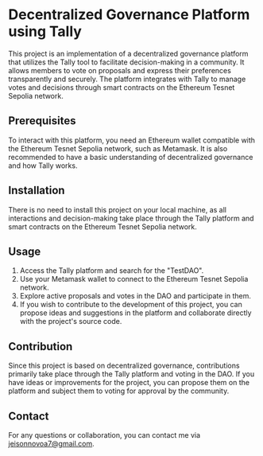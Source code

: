 # Decentralized Governance Platform using Tally

This project is an implementation of a decentralized governance platform that utilizes the Tally tool to facilitate decision-making in a community. It allows members to vote on proposals and express their preferences transparently and securely. The platform integrates with Tally to manage votes and decisions through smart contracts on the Ethereum Tesnet Sepolia network.

## Prerequisites

To interact with this platform, you need an Ethereum wallet compatible with the Ethereum Tesnet Sepolia network, such as Metamask. It is also recommended to have a basic understanding of decentralized governance and how Tally works.

## Installation

There is no need to install this project on your local machine, as all interactions and decision-making take place through the Tally platform and smart contracts on the Ethereum Tesnet Sepolia network.

## Usage

1. Access the Tally platform and search for the "TestDAO".
2. Use your Metamask wallet to connect to the Ethereum Tesnet Sepolia network.
3. Explore active proposals and votes in the DAO and participate in them.
4. If you wish to contribute to the development of this project, you can propose ideas and suggestions in the platform and collaborate directly with the project's source code.

## Contribution

Since this project is based on decentralized governance, contributions primarily take place through the Tally platform and voting in the DAO. If you have ideas or improvements for the project, you can propose them on the platform and subject them to voting for approval by the community.

## Contact

For any questions or collaboration, you can contact me via jeisonnovoa7@gmail.com.
